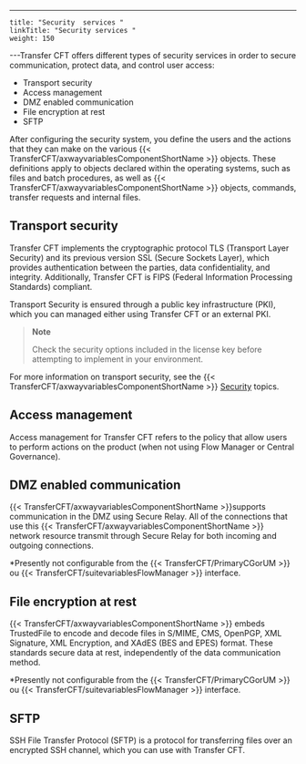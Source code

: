 ---
    title: "Security  services "
    linkTitle: "Security services "
    weight: 150
---Transfer CFT offers different types of security services in order to secure communication, protect data, and control user access:

- Transport security
- Access management
- DMZ enabled communication
- File encryption at rest
- SFTP

After configuring the security system, you define the users and the
actions that they can make on the various {{< TransferCFT/axwayvariablesComponentShortName  >}} objects. These definitions apply to objects declared within the operating
systems, such as files and batch procedures, as well as {{< TransferCFT/axwayvariablesComponentShortName  >}}
objects, commands, transfer requests and internal files.

<span id="Transport_Security"></span>

## Transport security

Transfer CFT implements the cryptographic protocol TLS (Transport Layer Security) and its previous version SSL (Secure Sockets Layer), which provides authentication between the parties, data confidentiality, and integrity. Additionally, Transfer CFT is FIPS (Federal Information Processing Standards) compliant.

Transport Security is ensured through a public key infrastructure (PKI), which you can managed either using Transfer CFT or an external PKI.

> **Note**
>
> Check the security options
> included in the license key before attempting to implement in your environment.

For more information on transport security, see the {{< TransferCFT/axwayvariablesComponentShortName  >}} [Security](../../transport_security_start_here) topics.

## Access management

Access management for Transfer CFT refers to the policy that allow users to perform actions on the product (when not using Flow Manager or Central Governance).

## DMZ enabled communication

{{< TransferCFT/axwayvariablesComponentShortName  >}}supports communication in the DMZ using Secure Relay. All of the connections that use this {{< TransferCFT/axwayvariablesComponentShortName  >}} network resource transmit through Secure Relay for both incoming and outgoing connections.

\*Presently not configurable from the {{< TransferCFT/PrimaryCGorUM  >}} ou {{< TransferCFT/suitevariablesFlowManager  >}} interface.

## File encryption at rest

{{< TransferCFT/axwayvariablesComponentShortName  >}} embeds TrustedFile to encode and decode files in S/MIME, CMS, OpenPGP, XML Signature, XML Encryption, and XAdES (BES and EPES) format. These standards secure data at rest, independently of the data communication method.

\*Presently not configurable from the {{< TransferCFT/PrimaryCGorUM  >}} ou {{< TransferCFT/suitevariablesFlowManager  >}} interface.

## SFTP

SSH File Transfer Protocol (SFTP) is a protocol for transferring files over an encrypted SSH channel, which you can use with Transfer CFT.
